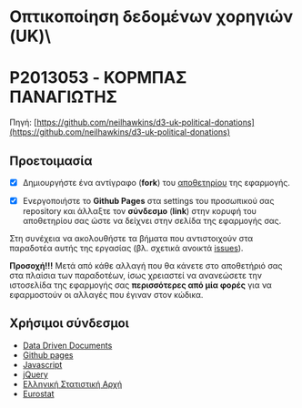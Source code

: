 # Οπτικοποίηση δεδομένων χορηγιών (UK)\
# P2013053 - ΚΟΡΜΠΑΣ ΠΑΝΑΓΙΩΤΗΣ

Πηγή: [https://github.com/neilhawkins/d3-uk-political-donations](https://github.com/neilhawkins/d3-uk-political-donations)

## Προετοιμασία
- [x] Δημιουργήστε ένα αντίγραφο (**fork**) του [αποθετηρίου](https://github.com/ioniodi/D3js) της εφαρμογής.

- [x] Ενεργοποιήστε το **Github Pages** στα settings του προσωπικού σας repository και άλλαξτε τον **σύνδεσμο** (**link**) στην κορυφή του αποθετηρίου σας ώστε να δείχνει στην σελίδα της εφαρμογής σας.

Στη συνέχεια να ακολουθήστε τα βήματα που αντιστοιχούν στα παραδοτέα αυτής της εργασίας (βλ. σχετικά ανοικτά [issues](https://github.com/ioniodi/D3js/issues)).


**Προσοχή!!!** Μετά από κάθε αλλαγή που θα κάνετε στο αποθετήριό σας στα πλαίσια των παραδοτέων, ίσως χρειαστεί να ανανεώσετε την ιστοσελίδα της εφαρμογής σας **περισσότερες από μία φορές** για να εφαρμοστούν οι αλλαγές που έγιναν στον κώδικα.

## Χρήσιμοι σύνδεσμοι

* [Data Driven Documents](https://d3js.org/)
* [Github pages](https://pages.github.com/)
* [Javascript](https://www.javascript.com/)
* [jQuery](https://jquery.com/)
* [Ελληνική Στατιστική Αρχή](http://www.statistics.gr/)
* [Eurostat](http://ec.europa.eu/eurostat/)
